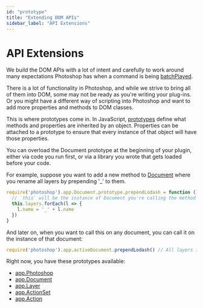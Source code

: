 ```yaml
---
id: "prototype"
title: "Extending DOM APIs"
sidebar_label: "API Extensions"
---
```

# API Extensions

We build the DOM APIs with a lot of intent and carefully to work around many expectations Photoshop has when a command is being [batchPlayed](./batchplay/). 

There is a lot of functionality in Photoshop, and while we strive to bring all of them into DOM, some may not be ready as you're writing your plug-ins. Or you might have a different way of scripting into Photoshop and want to add more properties and methods to DOM classes.

This is where prototypes come in. In JavaScript, [prototypes](https://developer.mozilla.org/en-US/docs/Learn/JavaScript/Objects/Object_prototypes) define what methods and properties are inherited by an object. Properties can be attached to a prototype to ensure that every instance of that object will have those properties. 

You can overload the Document prototype at the beginning of your plugin, either via code you run first, or via a library you wrote that gets loaded before your code.

For example, suppose you want to add a new method to [Document](../../classes/document) where you rename all layers by prepending '_' to them. 

```javascript
require('photoshop').app.Document.prototype.prependLodash = function () {
  // `this` will be the instance of Document you're calling the method on
  this.layers.forEach(l => {
    l.name = '_' + l.name
  })
}
```

And later on, when you want to call this on any document, you can call it on the instance of that document:

```javascript
require('photoshop').app.activeDocument.prependLodash() // All layers in the document will be renamed
```

Right now, you have these prototypes available:
 * [app.Photoshop](../../classes/photoshop)
 * [app.Document](../../classes/document)
 * [app.Layer](../../classes/layer)
 * [app.ActionSet](../../classes/actionset)
 * [app.Action](../../classes/action)

